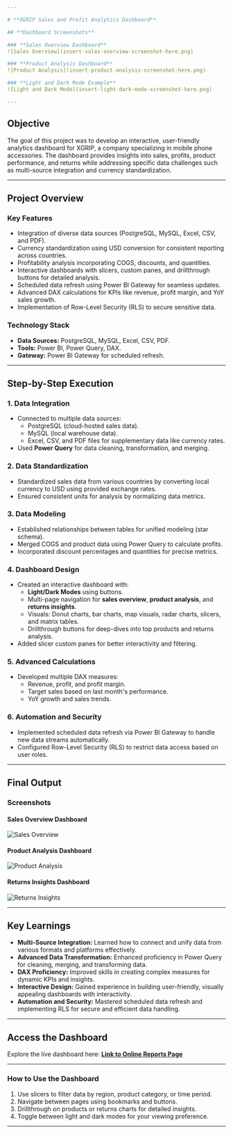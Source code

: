 ```yaml
---

# **XGRIP Sales and Profit Analytics Dashboard**  

## **Dashboard Screenshots**  

### **Sales Overview Dashboard**  
![Sales Overview](insert-sales-overview-screenshot-here.png)  

### **Product Analysis Dashboard**  
![Product Analysis](insert-product-analysis-screenshot-here.png)  

### **Light and Dark Mode Example**  
![Light and Dark Mode](insert-light-dark-mode-screenshot-here.png)  

---
```


## **Objective**  
The goal of this project was to develop an interactive, user-friendly analytics dashboard for XGRIP, a company specializing in mobile phone accessories. The dashboard provides insights into sales, profits, product performance, and returns while addressing specific data challenges such as multi-source integration and currency standardization.  

---

## **Project Overview**  

### **Key Features**  
- Integration of diverse data sources (PostgreSQL, MySQL, Excel, CSV, and PDF).  
- Currency standardization using USD conversion for consistent reporting across countries.  
- Profitability analysis incorporating COGS, discounts, and quantities.  
- Interactive dashboards with slicers, custom panes, and drillthrough buttons for detailed analysis.  
- Scheduled data refresh using Power BI Gateway for seamless updates.  
- Advanced DAX calculations for KPIs like revenue, profit margin, and YoY sales growth.  
- Implementation of Row-Level Security (RLS) to secure sensitive data.  

### **Technology Stack**  
- **Data Sources:** PostgreSQL, MySQL, Excel, CSV, PDF.  
- **Tools:** Power BI, Power Query, DAX.  
- **Gateway:** Power BI Gateway for scheduled refresh.  

---

## **Step-by-Step Execution**  

### **1. Data Integration**  
- Connected to multiple data sources:  
  - PostgreSQL (cloud-hosted sales data).  
  - MySQL (local warehouse data).  
  - Excel, CSV, and PDF files for supplementary data like currency rates.  
- Used **Power Query** for data cleaning, transformation, and merging.  

### **2. Data Standardization**  
- Standardized sales data from various countries by converting local currency to USD using provided exchange rates.  
- Ensured consistent units for analysis by normalizing data metrics.  

### **3. Data Modeling**  
- Established relationships between tables for unified modeling (star schema).  
- Merged COGS and product data using Power Query to calculate profits.  
- Incorporated discount percentages and quantities for precise metrics.  

### **4. Dashboard Design**  
- Created an interactive dashboard with:  
  - **Light/Dark Modes** using buttons.  
  - Multi-page navigation for **sales overview**, **product analysis**, and **returns insights**.  
  - Visuals: Donut charts, bar charts, map visuals, radar charts, slicers, and matrix tables.  
  - Drillthrough buttons for deep-dives into top products and returns analysis.  
- Added slicer custom panes for better interactivity and filtering.  

### **5. Advanced Calculations**  
- Developed multiple DAX measures:  
  - Revenue, profit, and profit margin.  
  - Target sales based on last month's performance.  
  - YoY growth and sales trends.  

### **6. Automation and Security**  
- Implemented scheduled data refresh via Power BI Gateway to handle new data streams automatically.  
- Configured Row-Level Security (RLS) to restrict data access based on user roles.  

---

## **Final Output**  

### **Screenshots**  

#### **Sales Overview Dashboard**  
![Sales Overview](insert-sales-overview-screenshot-here.png)  

#### **Product Analysis Dashboard**  
![Product Analysis](insert-product-analysis-screenshot-here.png)  

#### **Returns Insights Dashboard**  
![Returns Insights](insert-returns-insights-screenshot-here.png)  

---

## **Key Learnings**  
- **Multi-Source Integration:** Learned how to connect and unify data from various formats and platforms effectively.  
- **Advanced Data Transformation:** Enhanced proficiency in Power Query for cleaning, merging, and transforming data.  
- **DAX Proficiency:** Improved skills in creating complex measures for dynamic KPIs and insights.  
- **Interactive Design:** Gained experience in building user-friendly, visually appealing dashboards with interactivity.  
- **Automation and Security:** Mastered scheduled data refresh and implementing RLS for secure and efficient data handling.  

---

## **Access the Dashboard**  
Explore the live dashboard here: **[Link to Online Reports Page](insert-your-link-here)**  

---

### **How to Use the Dashboard**  
1. Use slicers to filter data by region, product category, or time period.  
2. Navigate between pages using bookmarks and buttons.  
3. Drillthrough on products or returns charts for detailed insights.  
4. Toggle between light and dark modes for your viewing preference.  

---
